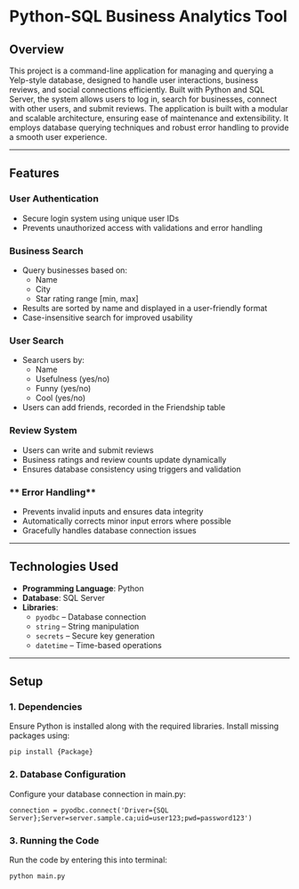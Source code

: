 # Python-SQL Business Analytics Tool

## **Overview**
This project is a command-line application for managing and querying a Yelp-style database, designed to handle user interactions, business reviews, and social connections efficiently. Built with Python and SQL Server, the system allows users to log in, search for businesses, connect with other users, and submit reviews. The application is built with a modular and scalable architecture, ensuring ease of maintenance and extensibility. It employs database querying techniques and robust error handling to provide a smooth user experience.

---

## **Features**
### **User Authentication**
- Secure login system using unique user IDs
- Prevents unauthorized access with validations and error handling

### **Business Search**
- Query businesses based on:
  - Name
  - City
  - Star rating range [min, max]
- Results are sorted by name and displayed in a user-friendly format
- Case-insensitive search for improved usability

### **User Search**
- Search users by:
  - Name
  - Usefulness (yes/no)
  - Funny (yes/no)
  - Cool (yes/no)
- Users can add friends, recorded in the Friendship table

### **Review System**
- Users can write and submit reviews
- Business ratings and review counts update dynamically
- Ensures database consistency using triggers and validation

### ** Error Handling**
- Prevents invalid inputs and ensures data integrity
- Automatically corrects minor input errors where possible
- Gracefully handles database connection issues

---

## **Technologies Used**
- **Programming Language**: Python
- **Database**: SQL Server
- **Libraries**:
  - `pyodbc` – Database connection
  - `string` – String manipulation
  - `secrets` – Secure key generation
  - `datetime` – Time-based operations

---

## **Setup**

### **1. Dependencies**
Ensure Python is installed along with the required libraries. Install missing packages using:
```
pip install {Package}
```

### **2. Database Configuration**
Configure your database connection in main.py:
```
connection = pyodbc.connect('Driver={SQL Server};Server=server.sample.ca;uid=user123;pwd=password123')
```

### **3. Running the Code**
Run the code by entering this into terminal:
```
python main.py
```
